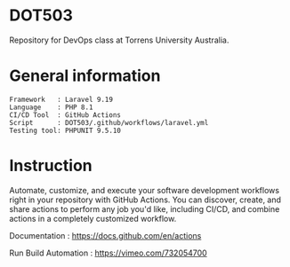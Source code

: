 # DOT503

  Repository for DevOps class at Torrens University Australia.

# General information

    Framework   : Laravel 9.19 
    Language    : PHP 8.1
    CI/CD Tool  : GitHub Actions
    Script      : DOT503/.github/workflows/laravel.yml
    Testing tool: PHPUNIT 9.5.10

# Instruction

Automate, customize, and execute your software development workflows right in your repository with GitHub Actions. You can discover, create, and share actions to perform any job you'd like, including CI/CD, and combine actions in a completely customized workflow.

Documentation        : https://docs.github.com/en/actions

Run Build Automation : https://vimeo.com/732054700
